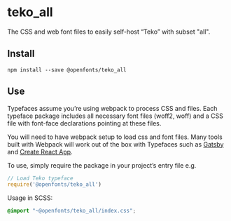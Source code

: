 
# teko_all

The CSS and web font files to easily self-host “Teko” with subset "all".

## Install

`npm install --save @openfonts/teko_all`

## Use

Typefaces assume you’re using webpack to process CSS and files. Each typeface
package includes all necessary font files (woff2, woff) and a CSS file with
font-face declarations pointing at these files.

You will need to have webpack setup to load css and font files. Many tools built
with Webpack will work out of the box with Typefaces such as [Gatsby](https://github.com/gatsbyjs/gatsby)
and [Create React App](https://github.com/facebookincubator/create-react-app).

To use, simply require the package in your project’s entry file e.g.

```javascript
// Load Teko typeface
require('@openfonts/teko_all')
```

Usage in SCSS:
```scss
@import "~@openfonts/teko_all/index.css";
```
